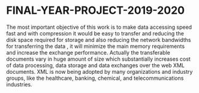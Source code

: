 # FINAL-YEAR-PROJECT-2019-2020
The most important objective of this work  is to make data accessing speed fast and  with compression it would be easy to transfer and reducing the disk space required  for storage and also reducing the network bandwidths for transferring the data , it  will minimize the main memory requirements and increase the exchange  performance. Actually the transferable documents vary in huge amount of size  which substantially increases cost of data processing, data storage and data  exchanges over the web XML documents. XML is now being adopted by many  organizations and industry groups, like the healthcare, banking, chemical, and  telecommunications industries.
